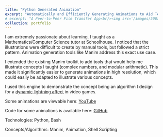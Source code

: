 ```yaml
---
title: "Python Generated Animation"
excerpt: "Automatically and Efficiently Generating Animations to Aid Teaching<br/>"
# excerpt: "A Peer-to-Peer File Transfer App<br/><img src='/images/500x300.png'>"
collection: portfolio
---
```


I am extremely passionate about learning. I taught as a Mathematics/Computer Science tutor at Schoolhouse. I noticed that the illustrations were difficult to create by manual tools, but followed a strict pattern. Animation generation tools like Manim address this exact use case.

I extended the existing Manim toolkit to add tools that would help me illustrate concepts I taught (complex numbers, and modular arithmetic). This made it significantly easier to generate animations in high resolution, which could easily be adapted to illustrate various concepts.

I used this engine to demonstrate the concept being an algorithm I design for a [dynamic lightning affect](https://www.youtube.com/watch?v=cJfylP2r8Pk) in video games.

Some animations are viewable here: [YouTube](https://www.youtube.com/@ashirr9184)

Code for some animations is available here: [GitHub](https://github.com/AshirRashid/MathAnims)


Technologies: Python, Bash

Concepts/Algorithms: Manim, Animation, Shell Scripting
